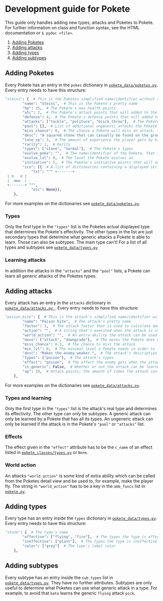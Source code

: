 # Development guide for Pokete
This guide only handles adding new types, attacks and Poketes to Pokete. For further information on class and function syntax, see the HTML documentation or `$ pydoc <file>`.

1. [Adding Poketes](#adding-poketes)
2. [Adding attacks](#adding-attacks)
3. [Adding types](#adding-types)
4. [Adding subtypes](#adding-subtypes)

## Adding Poketes
Every Pokete has an entry in the `pokes` dictionary in [`pokete_data/poketes.py`](./pokete_data/poketes.py). Every entry needs to have this structure:

```Python
"steini": {  # This is the Poketes simplified name/identifier without spaces and in lowercase, which is used to refer to the Pokete in the code
        "name": "Steini",  # This is the Pokete's pretty name
        "hp": 25,  # The Pokete's max health points
        "atc": 2,  # The Pokete's attack points that will added to the Pokete's level
        "defense": 4,  # The Pokete's defense points that will added to the Pokete's level
        "attacks": ["tackle", "politure", "brick_throw"],  # The Pokete's starting attacks
        "pool": [],  # List of additional ungeneric attacks the Pokete can learn
        "miss_chance": 0,  # The chance a Pokete will miss an attack, this is added to the attacks individual `miss_chance`
        "desc": "A squared stone that can casually be found on the ground.",  # The Pokete's description
        "lose_xp": 3,  # The amount of experience the player gets by killing the Pokete
        "rarity": 1,  # Rarity
        "types": ["stone", "normal"],  # The Pokete's types
        "evolve_poke": "",  # The name/identifier of the Pokete, that this Pokete evolves to at a certain level
        "evolve_lvl": 0,  # The level the Pokete evolves at
        "initiative": 5,  # The Pokete's initiative points that will added to the Pokete's level, and determine what Pokete starts in a fight
        "ico": [{  # A list of dictionaries containing a displayed string and a color; all those strings will be layered over each other and represent the Pokete in the fight
            "txt": """ +-------+
 | o   o |
 |  www  |
 +-------+ """,
            "esc": None}],
    },
```

For more examples on the dictionaries see [`pokete_data/poketes.py`](./pokete_data/poketes.py).

### Types
Only the first type in the `"types"` list is the Poketes actual displayed type that determines the Pokete's effectivity. The other types in the list are just secondary types that determine what generic attacks a Pokete is able to learn. Those can also be subtypes. The main type can't!
For a list of all types and subtypes see [`pokete_data/types.py`](./pokete_data/types.py)

### Learning attacks
In addition the attacks in the `"attacks"` and the `"pool"` lists, a Pokete can learn all generic attacks of the Poketes types.


## Adding attacks
Every attack has an entry in the `attacks` dictionary in [`pokete_data/attacks.py `](./pokete_data/attacks.py). Every entry needs to have this structure:

```Python
"poison_bite": {  # This is the attack's simplified name/identifier without spaces and in lowercase, which is used to refer to the attack in the code
        "name": "Poison bite",  # The attack's pretty name
        "factor": 1,  # The attack factor that is used to calculate damage
        "action": "",  # A string that's executed when the attack is used, to effect the Pokete's or the enemy's values (don't use this) 
        "world_action": "",  # An extra ability the attack can be used for
        "move": ["attack", "downgrade"],  # The moves the Pokete does using the attack
        "miss_chance": 0.3,  # The chance to miss the attack
        "min_lvl": 0,  # The minimal level a Pokete needs in order to learn the attack
        "desc": "Makes the enemy weaker.",  # The attack's description
        "types": ["poison"],  # The attack's types
        "effect": "poison",  # The effect the enemy gets when the attack is used, default is None 
        "is_generic": False,  # Whether or not the attack can be learned by any Pokete of its types
        "ap": 10,  # Attack points; the amount of times the attack can be used by a Pokete until the Pokete has to be healed
    },
```

For more examples on the dictionaries see [`pokete_data/attacks.py`](./pokete_data/attacks.py).

### Types and learning
Only the first type in the `"types"` list is the attack's real type and determines its effectivity. The other type can only be subtypes. A generic attack can only be learned by a Pokete that has all its types. An ungeneric attack can only be learned if the attack is in the Pokete's `"pool"` or `"attacks"` list.

### Effects
The effect given in the `"effect"` attribute has to be the `c_name` of an effect listed in [`pokete_classes/types.py`](./pokete_classes/types.py ) or `None`.

### World action
An attacks `"world_action"` is some kind of extra ability which can be called from the Poketes detail view and be used to, for example, make the player fly. The string in `"world_action"` has to be a key in the `abb_funcs` list in [`pokete.py`](./pokete.py).


## Adding types
Every type has an entry inside the `types` dictionary in [`pokete_data/types.py`](./pokete_data/types.py). Every entry needs to have this structure:

```Python
"stone": {  # The type's name
        "effective": ["flying", "fire"],  # The types the type is effective against 
        "ineffective": ["plant"],  # The types the type is ineffective against
        "color": ["grey"]  # The type's label color
    },
```

## Adding subtypes
Every subtype has an entry inside the `sub_types` list in [`pokete_data/types.py`](./pokete_data/types.py). They have no further attributes. Subtypes are only useful to determine what Poketes can use what generic attack in a type. For example, to avoid that `bato` learns the generic `flying` attack `pick`.

